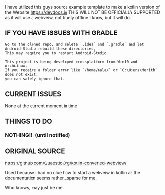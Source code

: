 I have utilized this guys source example template to make a kotlin version of the Website https://devdocs.io
THIS WILL NOT BE OFFICIALLY SUPPORTED as it will use a webveiw, not truely offline I know, but it will do. 

## IF YOU HAVE ISSUES WITH GRADLE
	Go to the cloned repo, and delete `.idea` and `.gradle` and let Android-Studio rebuild these directories, 
	This may require you to restart Android-Studio
	
	This project is being developed crossplatform from Win10 and ArchLinux, 
	If you receive a folder error like `/home/nala/` or `C:\Users\Merith` does not exist,
	you can safely ignore that.

## CURRENT ISSUES
None at the current moment in time


## THINGS TO DO
### NOTHING!!! (until notified)

## ORIGINAL SOURCE
https://github.com/QuaestioOrg/kotlin-converted-webview/

Used because i had no clue how to start a webveiw in kotlin as the documentation seems rather...sparse for me.

Who knows, may just be me.

